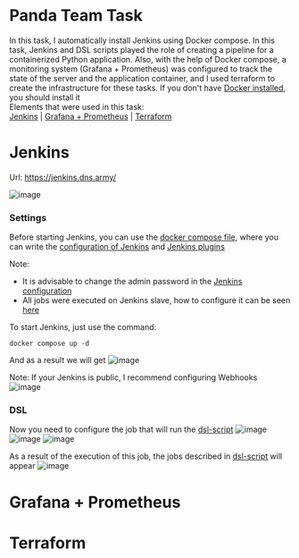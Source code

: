 # Panda Team Task

In this task, I automatically install Jenkins using Docker compose. In this task, Jenkins and DSL scripts played the role of creating a pipeline for a containerized Python application. Also, with the help of Docker compose, a monitoring system (Grafana + Prometheus) was configured to track the state of the server and the application container, and I used terraform to create the infrastructure for these tasks. If you don't have [Docker installed](https://docs.docker.com/engine/install/ubuntu/), you should install it<br> Elements that were used in this task:<br>
[Jenkins](#Jenkins) | [Grafana + Prometheus](#Grafana+Prometheus) | [Terraform](#Terraform)

# <a name="Jenkins">Jenkins</a>
Url: https://jenkins.dns.army/

![image](https://github.com/user-attachments/assets/e939a4b1-aed6-469b-885c-3e49eeb26071)

### Settings
Before starting Jenkins, you can use the [docker compose file](https://github.com/BohdanHavran/pandateam-task/blob/infrastructure/jenkins/docker-compose.yml), where you can write the [configuration of Jenkins](https://github.com/BohdanHavran/pandateam-task/blob/infrastructure/jenkins/casc.yaml) and [Jenkins plugins](https://github.com/BohdanHavran/pandateam-task/blob/infrastructure/jenkins/plugins.txt)

Note: 

- It is advisable to change the admin password in the [Jenkins configuration](https://github.com/BohdanHavran/pandateam-task/blob/infrastructure/jenkins/casc.yaml)
- All jobs were executed on Jenkins slave, how to configure it can be seen [here](https://codemyworld.hashnode.dev/setting-up-jenkins-agent-using-ssh)

To start Jenkins, just use the command:
```
docker compose up -d
```
And as a result we will get
![image](https://github.com/user-attachments/assets/4427295d-cadd-486c-8a38-5ed996a1c031)

Note: If your Jenkins is public, I recommend configuring Webhooks
![image](https://github.com/user-attachments/assets/6e5dd676-580b-4c7a-8ed2-d5fc41958130)

### DSL

Now you need to configure the job that will run the [dsl-script](https://github.com/BohdanHavran/pandateam-task/blob/infrastructure/jenkins/DSL_script.groovy)
![image](https://github.com/user-attachments/assets/168bafa0-8c08-4168-a9ae-6cf7c1ba1923)
![image](https://github.com/user-attachments/assets/07bada12-5f79-41c4-a5f5-d65187a5b711)
![image](https://github.com/user-attachments/assets/5df2af93-a139-4879-afb2-17cd992a9c20)

As a result of the execution of this job, the jobs described in [dsl-script](https://github.com/BohdanHavran/pandateam-task/blob/infrastructure/jenkins/DSL_script.groovy) will appear
![image](https://github.com/user-attachments/assets/2ff9d8b7-b119-4c7c-9dff-dea7f413c42a)

# <a name="Grafana+Prometheus">Grafana + Prometheus</a>

# <a name="Terraform">Terraform</a>